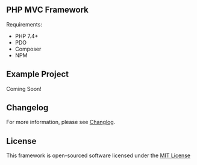 ## PHP MVC Framework
Requirements:
- PHP 7.4+
- PDO
- Composer
- NPM

## Example Project
Coming Soon!

## Changelog
For more information, please see [Changlog](CHANGELOG.md).
## License
This framework  is open-sourced software licensed under the [MIT License](https://opensource.org/licenses/MIT "MIT License")
